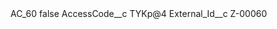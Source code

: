 <?xml version="1.0" encoding="UTF-8"?>
<CustomMetadata xmlns="http://soap.sforce.com/2006/04/metadata" xmlns:xsi="http://www.w3.org/2001/XMLSchema-instance" xmlns:xsd="http://www.w3.org/2001/XMLSchema">
    <label>AC_60</label>
    <protected>false</protected>
    <values>
        <field>AccessCode__c</field>
        <value xsi:type="xsd:string">TYKp@4</value>
    </values>
    <values>
        <field>External_Id__c</field>
        <value xsi:type="xsd:string">Z-00060</value>
    </values>
</CustomMetadata>
